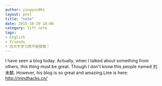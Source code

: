 ```yaml
---
author: yingyun001
layout: post
title: "note"
date: 2015-10-29 18:00
category: lift note
tags:
- English
- Friends
- 向大牛学习而不是致敬！
---
```


I have seen a blog today. Actually, when I talked about something from others, this thing must be great. Though I don't know this people named 刘未鹏. However, his blog is so great and amazing.Line is here: http://mindhacks.cn/
